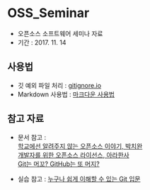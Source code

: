# OSS_Seminar
  
* 오픈소스 소프트웨어 세미나 자료  
* 기간 : 2017. 11. 14  

## 사용법 
* 깃 예외 파일 처리 : [gitignore.io](https://www.gitignore.io/)  
* Markdown 사용법 : [마크다운 사용법](https://gist.github.com/ihoneymon/652be052a0727ad59601)  
  
  
## 참고 자료    
* 문서 참고 :   
[학교에선 알려주지 않는 오픈소스 이야기, 박치완](https://www.slideshare.net/deview/ss-58740907)  
[개발자를 위한 오픈소스 라이선스, 아라한사](https://www.slideshare.net/meadunhansa/ss-41496869)  
[Git는 머꼬? GitHub는 또 머지?](https://www.slideshare.net/ianychoi/git-github-46020592)  
  
* 실습 참고 :
[누구나 쉽게 이해할 수 있는 Git 입문](https://backlog.com/git-tutorial/kr/)
